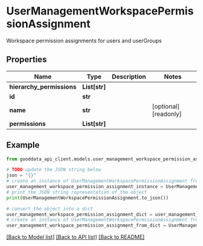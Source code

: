 # UserManagementWorkspacePermissionAssignment

Workspace permission assignments for users and userGroups

## Properties

Name | Type | Description | Notes
------------ | ------------- | ------------- | -------------
**hierarchy_permissions** | **List[str]** |  | 
**id** | **str** |  | 
**name** | **str** |  | [optional] [readonly] 
**permissions** | **List[str]** |  | 

## Example

```python
from gooddata_api_client.models.user_management_workspace_permission_assignment import UserManagementWorkspacePermissionAssignment

# TODO update the JSON string below
json = "{}"
# create an instance of UserManagementWorkspacePermissionAssignment from a JSON string
user_management_workspace_permission_assignment_instance = UserManagementWorkspacePermissionAssignment.from_json(json)
# print the JSON string representation of the object
print(UserManagementWorkspacePermissionAssignment.to_json())

# convert the object into a dict
user_management_workspace_permission_assignment_dict = user_management_workspace_permission_assignment_instance.to_dict()
# create an instance of UserManagementWorkspacePermissionAssignment from a dict
user_management_workspace_permission_assignment_from_dict = UserManagementWorkspacePermissionAssignment.from_dict(user_management_workspace_permission_assignment_dict)
```
[[Back to Model list]](../README.md#documentation-for-models) [[Back to API list]](../README.md#documentation-for-api-endpoints) [[Back to README]](../README.md)


